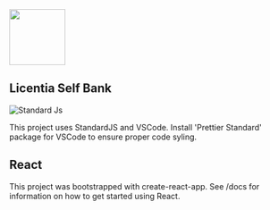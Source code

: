 <img src="https://res.cloudinary.com/dywsol9mg/image/upload/v1588780539/CMYK-VERTICAL-STANDARD-LOGO_qfskhb.png" height="100" />

## Licentia Self Bank

![Standard Js](https://cdn.rawgit.com/feross/standard/master/badge.svg)

This project uses StandardJS and VSCode. Install 'Prettier Standard' package for VSCode to ensure proper code syling.

## React

This project was bootstrapped with create-react-app. See /docs for information on how to get started using React.
